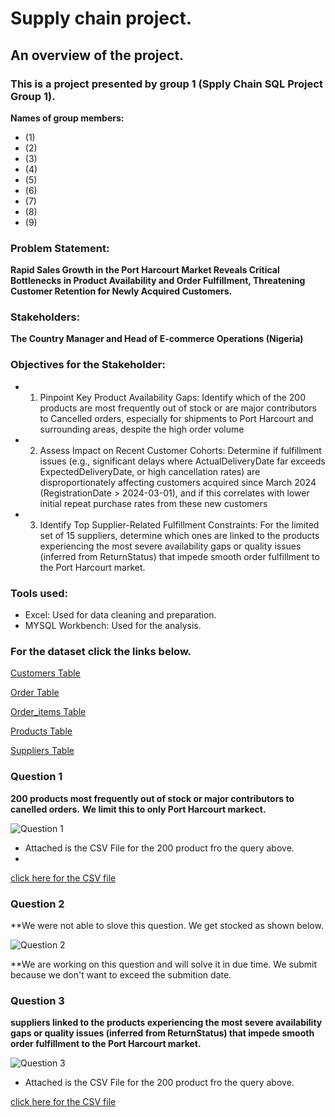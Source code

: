# Supply chain project.

## An overview of the project.

### This is a project presented by group 1 (Spply Chain SQL Project Group 1).

**Names of group members:**
* (1)
* (2)
* (3)
* (4)
* (5)
* (6)
* (7)
* (8)
* (9)

### Problem Statement:
**Rapid Sales Growth in the Port Harcourt Market Reveals Critical Bottlenecks in Product Availability and Order Fulfillment, Threatening Customer Retention for Newly Acquired Customers.**

### Stakeholders:
**The Country Manager and Head of E-commerce Operations (Nigeria)**

### Objectives for the Stakeholder:

* 1. Pinpoint Key Product Availability Gaps: 
Identify which of the 200 products are most frequently out of stock or are major contributors to Cancelled orders, 
especially for shipments to Port Harcourt and surrounding areas, despite the high order volume
* 2. Assess Impact on Recent Customer Cohorts: 
Determine if fulfillment issues (e.g., significant delays where ActualDeliveryDate far exceeds ExpectedDeliveryDate, or high cancellation rates) are disproportionately affecting customers acquired since March 2024 (RegistrationDate > 2024-03-01), and if this correlates
with lower initial repeat purchase rates from these new customers
* 3. Identify Top Supplier-Related Fulfillment Constraints: 
For the limited set of 15 suppliers, determine which ones are linked to the products experiencing 
the most severe availability gaps or quality issues (inferred from ReturnStatus) that impede smooth order fulfillment to the Port Harcourt market.


### Tools used: 
* Excel: Used for data cleaning and preparation.
* MYSQL Workbench: Used for the analysis.

### For the dataset click the links below.

[Customers Table](https://github.com/Chibuike-Ile/Supply-chain-group-project/blob/main/Dataset/customers.csv)


[Order Table](https://github.com/Chibuike-Ile/Supply-chain-group-project/blob/main/Dataset/New_Order.csv)


[Order_items Table](https://github.com/Chibuike-Ile/Supply-chain-group-project/blob/main/Dataset/order_items.csv)


[Products Table](https://github.com/Chibuike-Ile/Supply-chain-group-project/blob/main/Dataset/products.csv)


[Suppliers Table](https://github.com/Chibuike-Ile/Supply-chain-group-project/blob/main/Dataset/suppliers.csv)



### Question 1
**200 products most frequently out of stock or major contributors to canelled orders.**
**We limit this to only Port Harcourt markect.**

![Question 1](https://github.com/user-attachments/assets/123b62d4-64e6-4e3d-a814-c8f9ee54d803)

* Attached is the CSV File for the 200 product fro the query above.
* 
[click here for the CSV file]()

  ### Question 2
  **We were not able to slove this question. We get stocked as shown below.
  
![Question 2](https://github.com/user-attachments/assets/08e58889-7b91-44df-ae0f-cf05114b0777)

**We are working on this question and will solve it in due time. We submit because we don't want to exceed the submition date.

### Question 3
**suppliers linked to the products experiencing the most severe availability gaps or quality issues (inferred from ReturnStatus) that impede smooth order fulfillment to the Port Harcourt market.**

![Question 3](https://github.com/user-attachments/assets/b4703620-7df7-41b0-b3c5-59d3bfd136bb)

* Attached is the CSV File for the 200 product fro the query above.

[click here for the CSV file]()




